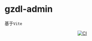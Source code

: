 # gzdl-admin
基于`Vite`
<p align="center">
  <a href="https://github.com/gzdl-strive/gzdl-admin/actions/workflows/main.yml"><img src="https://github.com/gzdl-strive/gzdl-admin/actions/workflows/main.yml/badge.svg?branch=main" alt="CI" style="max-width: 100%;" /></a>
</p>